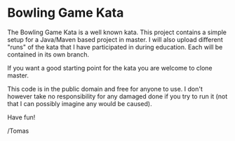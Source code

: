 # Bowling Game Kata

The Bowling Game Kata is a well known kata. This project contains a simple setup for a Java/Maven based project in master.
I will also upload different "runs" of the kata that I have participated in during education. Each will be contained in
its own branch.

If you want a good starting point for the kata you are welcome to clone master.

This code is in the public domain and free for anyone to use. I don't however take no responsibility for any damaged
done if you try to run it (not that I can possibly imagine any would be caused).

Have fun!

/Tomas

